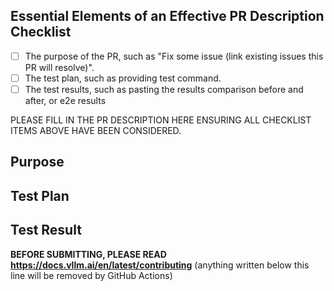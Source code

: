 ## Essential Elements of an Effective PR Description Checklist
- [ ] The purpose of the PR, such as "Fix some issue (link existing issues this PR will resolve)".
- [ ] The test plan, such as providing test command.
- [ ] The test results, such as pasting the results comparison before and after, or e2e results

PLEASE FILL IN THE PR DESCRIPTION HERE ENSURING ALL CHECKLIST ITEMS ABOVE HAVE BEEN CONSIDERED.

## Purpose

## Test Plan

## Test Result

<!--- pyml disable-next-line no-emphasis-as-heading -->
**BEFORE SUBMITTING, PLEASE READ <https://docs.vllm.ai/en/latest/contributing>** (anything written below this line will be removed by GitHub Actions)
